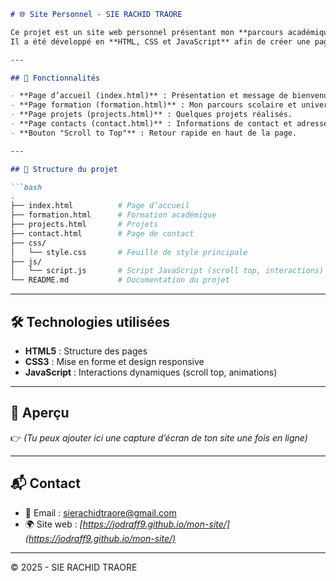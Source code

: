 
````markdown
# 🌐 Site Personnel - SIE RACHID TRAORE

Ce projet est un site web personnel présentant mon **parcours académique**, mes **formations**, mes **projets** et mes **contacts**.  
Il a été développé en **HTML, CSS et JavaScript** afin de créer une page simple, responsive et facile à maintenir.

---

## 🚀 Fonctionnalités

- **Page d’accueil (index.html)** : Présentation et message de bienvenue.  
- **Page formation (formation.html)** : Mon parcours scolaire et universitaire.  
- **Page projets (projects.html)** : Quelques projets réalisés.  
- **Page contacts (contact.html)** : Informations de contact et adresse mail.  
- **Bouton "Scroll to Top"** : Retour rapide en haut de la page.  

---

## 📂 Structure du projet

```bash
.
├── index.html          # Page d’accueil
├── formation.html      # Formation académique
├── projects.html       # Projets
├── contact.html        # Page de contact
├── css/
│   └── style.css       # Feuille de style principale
├── js/
│   └── script.js       # Script JavaScript (scroll top, interactions)
└── README.md           # Documentation du projet
````

---

## 🛠️ Technologies utilisées

* **HTML5** : Structure des pages
* **CSS3** : Mise en forme et design responsive
* **JavaScript** : Interactions dynamiques (scroll top, animations)

---

## 📸 Aperçu

👉 *(Tu peux ajouter ici une capture d’écran de ton site une fois en ligne)*

---

## 📬 Contact

* 📧 Email : [sierachidtraore@gmail.com](mailto:sierachidtraore@gmail.com)
* 🌍 Site web : *[https://jodraff9.github.io/mon-site/](https://jodraff9.github.io/mon-site/)*

---

© 2025 - SIE RACHID TRAORE

